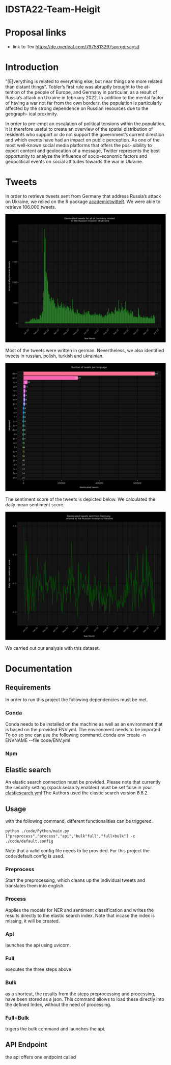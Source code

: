 # IDSTA22-Team-Heigit

# Proposal links

- link to Tex https://de.overleaf.com/7975813297sqrrgdrscysd

# Introduction

"[E]verything is related to everything else, but near things are more related
than distant things". 
Tobler’s first rule was abruptly brought to the at-
tention of the people of Europe, and Germany in particular, as a result of
Russia’s attack on Ukraine in february 2022. In addition to the mental factor
of having a war not far from the own borders, the population is particularly
affected by the strong dependence on Russian resources due to the geograph-
ical proximity. 

In order to pre-empt an escalation of political tensions within the population, 
it is therefore useful to create an overview of the spatial distribution of
residents who support or do not support the government’s current direction
and which events have had an impact on public perception.
As one of the most well-known social media platforms that offers the pos-
sibility to export content and geolocation of a message, Twitter represents
the best opportunity to analyze the influence of socio-economic factors and
geopolitical events on social attitudes towards the war in Ukraine.



# Tweets

In order to retrieve tweets sent from Germany that address Russia’s attack on Ukraine, we relied on the R package [academictwitteR](https://github.com/user/repo/blob/branch/other_file.md). We were able to retrieve 106.000 tweets. 

![My Image](all_tweets_daily.png)






Most of the tweets were written in german. Nevertheless, we also identified tweets in russian, polish, turkish and ukrainian. 

![My Image](langs.png)


The sentiment score of the tweets is depicted below. We calculated the daily mean sentiment score. 

![My Image](sent.png)

We carried out our analysis with this dataset. 


# Documentation

## Requirements 

In order to run this project the following dependencies must be met.

### Conda 

Conda needs to be installed on the machine as well as an environment that is based on the provided ENV.yml. The environment needs to be imported.
To do so one can use the following command.
conda env create -n ENVNAME --file code/ENV.yml


### Npm 

## Elastic search

An elastic search connection must be provided. Please note that currently the security setting (xpack.security.enabled) must be set false in your [elasticsearch.yml](https://www.elastic.co/guide/en/elasticsearch/reference/current/security-settings.html)
The Authors used the elastic search version 8.6.2.


## Usage

with the following command, different functionalities can be triggered. 
```console
python ./code/Python/main.py ["preprocess","process","api","bulk"full","full+bulk"] -c ./code/default.config
```
Note that a valid config file needs to be provided. For this project the code/default.config is used.
### Preprocess
Start the preprocessing, which cleans up the individual tweets and translates them into english.
### Process
Applies the models for NER and sentiment classification and writes the results directly to the elastic search index.
Note that incase the index is missing, it will be created.
### Api
launches the api using uvicorn.
### Full 
executes the three steps above
### Bulk 
as a shortcut, the results from the steps preprocessing and processing, have been stored as a json.
This command allows to load these directly into the defined Index, without the need of processing.
### Full+Bulk
trigers the bulk command and launches the api.

## API Endpoint
the api offers one endpoint called 


